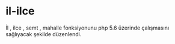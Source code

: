 # il-ilce
İl , ilce , semt , mahalle fonksiyonunu php 5.6 üzerinde çalışmasını sağlıyacak şekilde düzenlendi.
